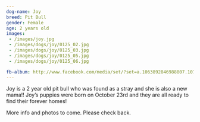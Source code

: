 ```yaml
---
dog-name: Joy
breed: Pit Bull
gender: Female
age: 2 years old
images:
 - /images/joy.jpg
 - /images/dogs/joy/0125_02.jpg
 - /images/dogs/joy/0125_03.jpg
 - /images/dogs/joy/0125_05.jpg
 - /images/dogs/joy/0125_06.jpg

fb-album: http://www.facebook.com/media/set/?set=a.1063892846988807.1073741928.263518410359592&type=3
---
```

Joy is a 2 year old pit bull who was found as a stray and she is also a new mama!! Joy’s puppies were born on October 23rd and they are all ready to find their forever homes! 

More info and photos to come. Please check back. 
